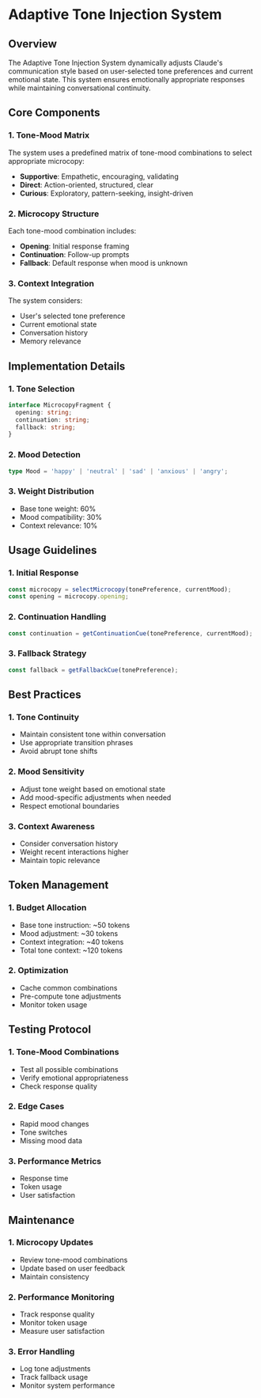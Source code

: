# Adaptive Tone Injection System

## Overview
The Adaptive Tone Injection System dynamically adjusts Claude's communication style based on user-selected tone preferences and current emotional state. This system ensures emotionally appropriate responses while maintaining conversational continuity.

## Core Components

### 1. Tone-Mood Matrix
The system uses a predefined matrix of tone-mood combinations to select appropriate microcopy:
- **Supportive**: Empathetic, encouraging, validating
- **Direct**: Action-oriented, structured, clear
- **Curious**: Exploratory, pattern-seeking, insight-driven

### 2. Microcopy Structure
Each tone-mood combination includes:
- **Opening**: Initial response framing
- **Continuation**: Follow-up prompts
- **Fallback**: Default response when mood is unknown

### 3. Context Integration
The system considers:
- User's selected tone preference
- Current emotional state
- Conversation history
- Memory relevance

## Implementation Details

### 1. Tone Selection
```typescript
interface MicrocopyFragment {
  opening: string;
  continuation: string;
  fallback: string;
}
```

### 2. Mood Detection
```typescript
type Mood = 'happy' | 'neutral' | 'sad' | 'anxious' | 'angry';
```

### 3. Weight Distribution
- Base tone weight: 60%
- Mood compatibility: 30%
- Context relevance: 10%

## Usage Guidelines

### 1. Initial Response
```typescript
const microcopy = selectMicrocopy(tonePreference, currentMood);
const opening = microcopy.opening;
```

### 2. Continuation Handling
```typescript
const continuation = getContinuationCue(tonePreference, currentMood);
```

### 3. Fallback Strategy
```typescript
const fallback = getFallbackCue(tonePreference);
```

## Best Practices

### 1. Tone Continuity
- Maintain consistent tone within conversation
- Use appropriate transition phrases
- Avoid abrupt tone shifts

### 2. Mood Sensitivity
- Adjust tone weight based on emotional state
- Add mood-specific adjustments when needed
- Respect emotional boundaries

### 3. Context Awareness
- Consider conversation history
- Weight recent interactions higher
- Maintain topic relevance

## Token Management

### 1. Budget Allocation
- Base tone instruction: ~50 tokens
- Mood adjustment: ~30 tokens
- Context integration: ~40 tokens
- Total tone context: ~120 tokens

### 2. Optimization
- Cache common combinations
- Pre-compute tone adjustments
- Monitor token usage

## Testing Protocol

### 1. Tone-Mood Combinations
- Test all possible combinations
- Verify emotional appropriateness
- Check response quality

### 2. Edge Cases
- Rapid mood changes
- Tone switches
- Missing mood data

### 3. Performance Metrics
- Response time
- Token usage
- User satisfaction

## Maintenance

### 1. Microcopy Updates
- Review tone-mood combinations
- Update based on user feedback
- Maintain consistency

### 2. Performance Monitoring
- Track response quality
- Monitor token usage
- Measure user satisfaction

### 3. Error Handling
- Log tone adjustments
- Track fallback usage
- Monitor system performance 
